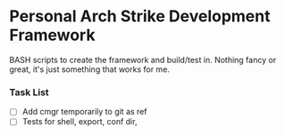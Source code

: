 # Personal Arch Strike Development Framework
BASH scripts to create the framework and build/test in. Nothing fancy or great, it's just something that works for me.



### Task List
- [ ] Add cmgr temporarily to git as ref
- [ ] Tests for shell, export, conf dir, 

